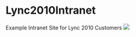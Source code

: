 # Lync2010Intranet
Example Intranet Site for Lync 2010 Customers
<a href="https://azuredeploy.net/" target="_blank"><img src="http://azuredeploy.net/deploybutton.png"/></a>
